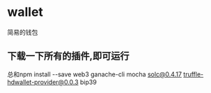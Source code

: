 # wallet
简易的钱包
## 下载一下所有的插件,即可运行
总和npm install --save web3 ganache-cli mocha solc@0.4.17 truffle-hdwallet-provider@0.0.3 bip39
